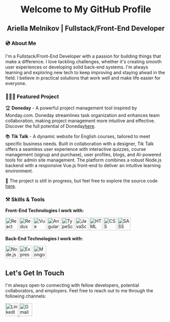 <h1 align="center">Welcome to My GitHub Profile</h1>

<h2 align="center">Ariella Melnikov | Fullstack/Front-End Developer</h2>

### 💿 About Me

I'm a Fullstack/Front-End Developer with a passion for building things that make a difference. I love tackling challenges, whether it's creating smooth user experiences or developing solid back-end systems. I'm always learning and exploring new tech to keep improving and staying ahead in the field. I believe in practical solutions that work well and make life easier for everyone.

### 👩🏻‍💻 Featured Project


🏆 **Doneday** - A powerful project management tool inspired by Monday.com. Doneday streamlines task organization and enhances team collaboration, making project management more intuitive and effective. Discover the full potential of Doneday[here](https://doneday-9fse.onrender.com/).

📚 **Tik Talk** - A dynamic website for English courses, tailored to meet specific business needs. Built in collaboration with a designer, Tik Talk offers a seamless user experience with interactive quizzes, course management (signup and purchase), user profiles, blogs, and AI-powered tools for admin site management. The platform combines a robust Node.js backend with a responsive Vue.js front-end to deliver an intuitive learning environment.

🚧 The project is still in progress, but feel free to explore the source code [here](https://github.com/Ariella-Melnikov/Tik_Talk_Il).


### ⚒ Skills & Tools

**Front-End Technologies I work with:**

<p align="left">
  <img src="https://skillicons.dev/icons?i=react" alt="React" width="40" height="40"/>
  <img src="https://skillicons.dev/icons?i=redux" alt="Redux" width="40" height="40"/>
  <img src="https://skillicons.dev/icons?i=vue" alt="Vue" width="40" height="40"/>
  <img src="https://skillicons.dev/icons?i=angular" alt="Angular" width="40" height="40"/>
  <img src="https://skillicons.dev/icons?i=typescript" alt="TypeScript" width="40" height="40"/>
  <img src="https://skillicons.dev/icons?i=javascript" alt="JavaScript" width="40" height="40"/>
  <img src="https://skillicons.dev/icons?i=html" alt="HTML" width="40" height="40"/>
  <img src="https://skillicons.dev/icons?i=css" alt="CSS" width="40" height="40"/>
  <img src="https://skillicons.dev/icons?i=sass" alt="SASS" width="40" height="40"/>
</p>

**Back-End Technologies I work with:**

<p align="left">
  <img src="https://skillicons.dev/icons?i=nodejs" alt="Node.js" width="40" height="40"/>
  <img src="https://skillicons.dev/icons?i=express" alt="Express" width="40" height="40"/>
  <img src="https://skillicons.dev/icons?i=mongodb" alt="MongoDB" width="40" height="40"/>
</p>

## Let's Get In Touch

I'm always open to connecting with fellow developers, potential collaborators, and employers. Feel free to reach out to me through the following channels:

<p align="left">
  <a href="https://www.linkedin.com/in/ariella-melnikov-0262811b3/" target="_blank">
    <img src="https://skillicons.dev/icons?i=linkedin" alt="LinkedIn" width="40" height="40"/>
  </a>
  <a href="mailto:melnikov.ariella@gmail.com" target="_blank">
    <img src="https://skillicons.dev/icons?i=gmail" alt="Gmail" width="40" height="40"/>
  </a>
</p>
